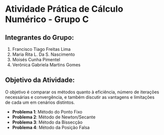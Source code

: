# Atividade Prática de Cálculo Numérico - Grupo C 

## Integrantes do Grupo:
1. Francisco Tiago Freitas Lima
2. Maria Rita L. Da S. Nascimento
3. Moisés Cunha Pimentel
4. Verônica Gabriela Martins Gomes

## Objetivo da Atividade:
O objetivo é comparar os métodos quanto à eficiência, número de iterações necessárias e
convergência, e também discutir as vantagens e limitações de cada um em cenários distintos.
- **Problema 1**: Método do Ponto Fixo  
- **Problema 2**: Método de Newton/Secante  
- **Problema 3**: Método da Bissecção  
- **Problema 4**: Método da Posição Falsa  

